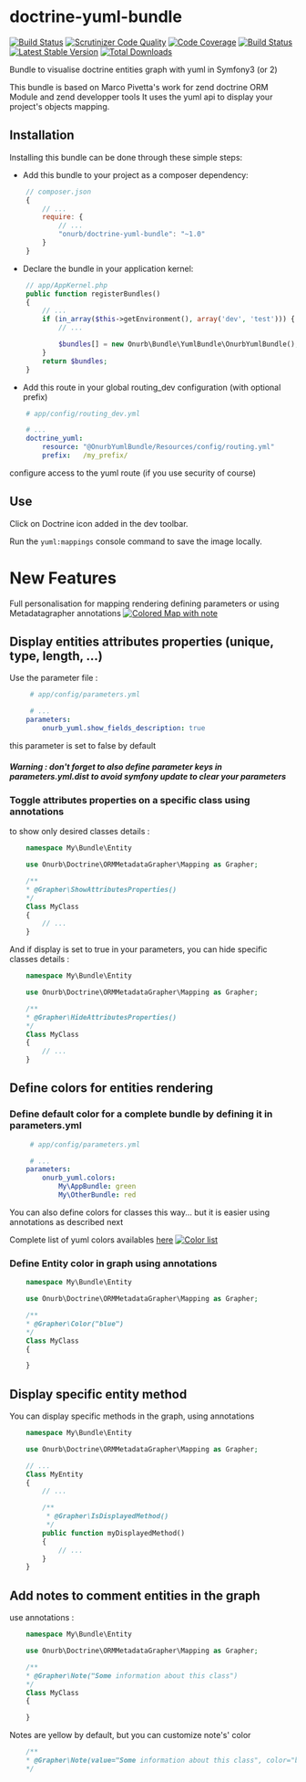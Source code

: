 # doctrine-yuml-bundle

[![Build Status](https://travis-ci.org/Nono1971/doctrine-yuml-bundle.svg?branch=master)](https://travis-ci.org/Nono1971/doctrine-yuml-bundle) [![Scrutinizer Code Quality](https://scrutinizer-ci.com/g/Nono1971/doctrine-yuml-bundle/badges/quality-score.png?b=master)](https://scrutinizer-ci.com/g/Nono1971/doctrine-yuml-bundle/?branch=master) [![Code Coverage](https://scrutinizer-ci.com/g/Nono1971/doctrine-yuml-bundle/badges/coverage.png?b=master)](https://scrutinizer-ci.com/g/Nono1971/doctrine-yuml-bundle/?branch=master) [![Build Status](https://scrutinizer-ci.com/g/Nono1971/doctrine-yuml-bundle/badges/build.png?b=master)](https://scrutinizer-ci.com/g/Nono1971/doctrine-yuml-bundle/build-status/master) [![Latest Stable Version](https://poser.pugx.org/onurb/doctrine-yuml-bundle/v/stable)](https://packagist.org/packages/onurb/doctrine-yuml-bundle) [![Total Downloads](https://poser.pugx.org/onurb/doctrine-yuml-bundle/downloads)](https://packagist.org/packages/onurb/doctrine-yuml-bundle)

Bundle to visualise doctrine entities graph with yuml in Symfony3 (or 2)

This bundle is based on Marco Pivetta's work for zend doctrine ORM Module and zend developper tools
It uses the yuml api to display your project's objects mapping.


## Installation

Installing this bundle can be done through these simple steps:

- Add this bundle to your project as a composer dependency:
```javascript
    // composer.json
    {
        // ...
        require: {
            // ...
            "onurb/doctrine-yuml-bundle": "~1.0"
        }
    }
```

- Declare the bundle in your application kernel:
```php
    // app/AppKernel.php
    public function registerBundles()
    {
        // ...
        if (in_array($this->getEnvironment(), array('dev', 'test'))) {
            // ...

            $bundles[] = new Onurb\Bundle\YumlBundle\OnurbYumlBundle();
        }
        return $bundles;
    }
```

- Add this route in your global routing_dev configuration (with optional prefix)
```yml
    # app/config/routing_dev.yml

    # ...
    doctrine_yuml:
        resource: "@OnurbYumlBundle/Resources/config/routing.yml"
        prefix:   /my_prefix/
```

configure access to the yuml route (if you use security of course)

## Use
Click on Doctrine icon added in the dev toolbar.

Run the `yuml:mappings` console command to save the image locally.


# New Features
Full personalisation for mapping rendering defining parameters or using Metadatagrapher annotations
[![Colored Map with note](http://yuml.me/23e34ac0)](http://yuml.me/23e34ac0)

## Display entities attributes properties (unique, type, length, ...)
Use the parameter file :
```yml
     # app/config/parameters.yml

     # ...
    parameters:
        onurb_yuml.show_fields_description: true
```
this parameter is set to false by default

##### Warning : don't forget to also define parameter keys in parameters.yml.dist to avoid symfony update to clear your parameters

### Toggle attributes properties on a specific class using annotations
to show only desired classes details :
```php
    namespace My\Bundle\Entity

    use Onurb\Doctrine\ORMMetadataGrapher\Mapping as Grapher;

    /**
    * @Grapher\ShowAttributesProperties()
    */
    Class MyClass
    {
        // ...
    }
```

And if display is set to true in your parameters, you can hide specific classes details :
```php
    namespace My\Bundle\Entity

    use Onurb\Doctrine\ORMMetadataGrapher\Mapping as Grapher;

    /**
    * @Grapher\HideAttributesProperties()
    */
    Class MyClass
    {
        // ...
    }
```

## Define colors for entities rendering
### Define default color for a complete bundle by defining it in parameters.yml
```yml
     # app/config/parameters.yml

     # ...
    parameters:
        onurb_yuml.colors:
            My\AppBundle: green
            My\OtherBundle: red
```

You can also define colors for classes this way... but it is easier using annotations as described next

Complete list of yuml colors availables [here](http://yuml.me/69f3a9ba.svg)
                                       [![Color list](http://yuml.me/69f3a9ba.svg)](http://yuml.me/69f3a9ba.svg)

### Define Entity color in graph using annotations
```php
    namespace My\Bundle\Entity

    use Onurb\Doctrine\ORMMetadataGrapher\Mapping as Grapher;

    /**
    * @Grapher\Color("blue")
    */
    Class MyClass
    {

    }
```

## Display specific entity method
You can display specific methods in the graph, using annotations
```php
    namespace My\Bundle\Entity

    use Onurb\Doctrine\ORMMetadataGrapher\Mapping as Grapher;

    // ...
    Class MyEntity
    {
        // ...

        /**
         * @Grapher\IsDisplayedMethod()
         */
        public function myDisplayedMethod()
        {
            // ...
        }
    }
```

## Add notes to comment entities in the graph
use annotations :
```php
    namespace My\Bundle\Entity

    use Onurb\Doctrine\ORMMetadataGrapher\Mapping as Grapher;

    /**
    * @Grapher\Note("Some information about this class")
    */
    Class MyClass
    {

    }
```
Notes are yellow by default, but you can customize note's' color
```php
    /**
    * @Grapher\Note(value="Some information about this class", color="blue")
    */
```
